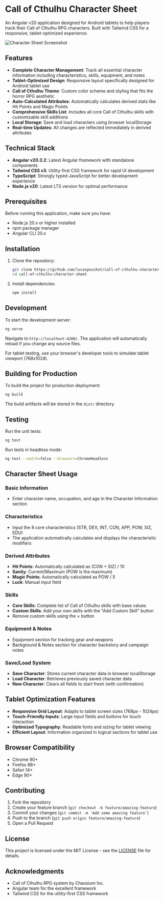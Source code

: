 # Call of Cthulhu Character Sheet

An Angular v20 application designed for Android tablets to help players track their Call of Cthulhu RPG characters. Built with Tailwind CSS for a responsive, tablet-optimized experience.

![Character Sheet Screenshot](https://github.com/user-attachments/assets/7aed33be-483d-420e-b9dd-b711a6f92e25)

## Features

- **Complete Character Management**: Track all essential character information including characteristics, skills, equipment, and notes
- **Tablet-Optimized Design**: Responsive layout specifically designed for Android tablet use
- **Call of Cthulhu Theme**: Custom color scheme and styling that fits the horror RPG aesthetic
- **Auto-Calculated Attributes**: Automatically calculates derived stats like Hit Points and Magic Points
- **Comprehensive Skills List**: Includes all core Call of Cthulhu skills with customizable skill additions
- **Local Storage**: Save and load characters using browser localStorage
- **Real-time Updates**: All changes are reflected immediately in derived attributes

## Technical Stack

- **Angular v20.3.2**: Latest Angular framework with standalone components
- **Tailwind CSS v3**: Utility-first CSS framework for rapid UI development
- **TypeScript**: Strongly typed JavaScript for better development experience
- **Node.js v20**: Latest LTS version for optimal performance

## Prerequisites

Before running this application, make sure you have:

- Node.js 20.x or higher installed
- npm package manager
- Angular CLI 20.x

## Installation

1. Clone the repository:
   ```bash
   git clone https://github.com/lucaspouchot/call-of-cthulhu-character-sheet.git
   cd call-of-cthulhu-character-sheet
   ```

2. Install dependencies:
   ```bash
   npm install
   ```

## Development

To start the development server:

```bash
ng serve
```

Navigate to `http://localhost:4200/`. The application will automatically reload if you change any source files.

For tablet testing, use your browser's developer tools to simulate tablet viewport (768x1024).

## Building for Production

To build the project for production deployment:

```bash
ng build
```

The build artifacts will be stored in the `dist/` directory.

## Testing

Run the unit tests:

```bash
ng test
```

Run tests in headless mode:

```bash
ng test --watch=false --browsers=ChromeHeadless
```

## Character Sheet Usage

### Basic Information
- Enter character name, occupation, and age in the Character Information section

### Characteristics
- Input the 8 core characteristics (STR, DEX, INT, CON, APP, POW, SIZ, EDU)
- The application automatically calculates and displays the characteristic modifiers

### Derived Attributes
- **Hit Points**: Automatically calculated as (CON + SIZ) / 10
- **Sanity**: Current/Maximum (POW is the maximum)
- **Magic Points**: Automatically calculated as POW / 5
- **Luck**: Manual input field

### Skills
- **Core Skills**: Complete list of Call of Cthulhu skills with base values
- **Custom Skills**: Add your own skills with the "Add Custom Skill" button
- Remove custom skills using the × button

### Equipment & Notes
- Equipment section for tracking gear and weapons
- Background & Notes section for character backstory and campaign notes

### Save/Load System
- **Save Character**: Stores current character data in browser localStorage
- **Load Character**: Retrieves previously saved character data
- **New Character**: Clears all fields to start fresh (with confirmation)

## Tablet Optimization Features

- **Responsive Grid Layout**: Adapts to tablet screen sizes (768px - 1024px)
- **Touch-Friendly Inputs**: Large input fields and buttons for touch interaction
- **Optimized Typography**: Readable fonts and sizing for tablet viewing
- **Efficient Layout**: Information organized in logical sections for tablet use

## Browser Compatibility

- Chrome 90+
- Firefox 88+
- Safari 14+
- Edge 90+

## Contributing

1. Fork the repository
2. Create your feature branch (`git checkout -b feature/amazing-feature`)
3. Commit your changes (`git commit -m 'Add some amazing feature'`)
4. Push to the branch (`git push origin feature/amazing-feature`)
5. Open a Pull Request

## License

This project is licensed under the MIT License - see the [LICENSE](LICENSE) file for details.

## Acknowledgments

- Call of Cthulhu RPG system by Chaosium Inc.
- Angular team for the excellent framework
- Tailwind CSS for the utility-first CSS framework